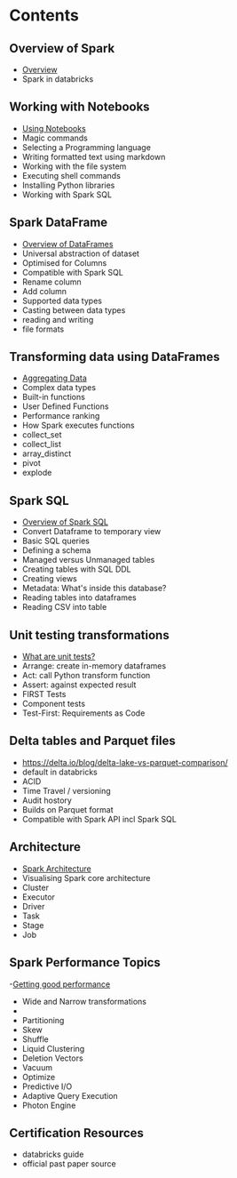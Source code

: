 # Contents

## Overview of Spark
- [Overview](/spark-overview.md)
- Spark in databricks

## Working with Notebooks
- [Using Notebooks](/notebooks.md)
- Magic commands
- Selecting a Programming language
- Writing formatted text using markdown
- Working with the file system
- Executing shell commands
- Installing Python libraries
- Working with Spark SQL
  
## Spark DataFrame
- [Overview of DataFrames](/spark-dataframe.md)
- Universal abstraction of dataset
- Optimised for Columns
- Compatible with Spark SQL
- Rename column
- Add column
- Supported data types
- Casting between data types
- reading and writing
- file formats

## Transforming data using DataFrames
- [Aggregating Data](/aggregation.md)
- Complex data types
- Built-in functions
- User Defined Functions
- Performance ranking
- How Spark executes functions
- collect_set
- collect_list
- array_distinct
- pivot
- explode

## Spark SQL
- [Overview of Spark SQL](/spark-sql.md)
- Convert Dataframe to temporary view
- Basic SQL queries
- Defining a schema
- Managed versus Unmanaged tables
- Creating tables with SQL DDL
- Creating views
- Metadata: What's inside this database?
- Reading tables into dataframes
- Reading CSV into table

## Unit testing transformations
- [What are unit tests?](/spark-unit-testing.md)
- Arrange: create in-memory dataframes
- Act: call Python transform function
- Assert: against expected result
- FIRST Tests
- Component tests
- Test-First: Requirements as Code
  
## Delta tables and Parquet files
- https://delta.io/blog/delta-lake-vs-parquet-comparison/
- default in databricks
- ACID
- Time Travel / versioning
- Audit hostory
- Builds on Parquet format
- Compatible with Spark API incl Spark SQL
  
## Architecture
- [Spark Architecture](/architecture.md)
- Visualising Spark core architecture
- Cluster
- Executor
- Driver
- Task
- Stage
- Job

## Spark Performance Topics
-[Getting good performance](/spark-performance.md)

- Wide and Narrow transformations
- 
- Partitioning
- Skew
- Shuffle
- Liquid Clustering
- Deletion Vectors
- Vacuum
- Optimize
- Predictive I/O
- Adaptive Query Execution
- Photon Engine

## Certification Resources
- databricks guide
- official past paper source
